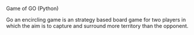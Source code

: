 Game of GO (Python)

Go an encircling game is an strategy based board game 
for two players in which the aim is to capture and surround
more territory than the opponent.
